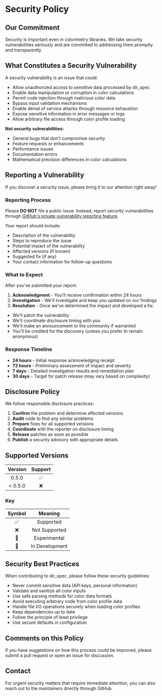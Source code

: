 # Security Policy

## Our Commitment

Security is important even in colorimetry libraries. We take security vulnerabilities seriously and are committed to
addressing them promptly and transparently.

## What Constitutes a Security Vulnerability

A security vulnerability is an issue that could:

- Allow unauthorized access to sensitive data processed by dir_spec
- Enable data manipulation or corruption in color calculations
- Permit code injection through malicious color data
- Bypass input validation mechanisms
- Enable denial of service attacks through resource exhaustion
- Expose sensitive information in error messages or logs
- Allow arbitrary file access through color profile loading

**Not security vulnerabilities:**

- General bugs that don't compromise security
- Feature requests or enhancements
- Performance issues
- Documentation errors
- Mathematical precision differences in color calculations

## Reporting a Vulnerability

If you discover a security issue, please bring it to our attention right away!

### Reporting Process

Please **DO NOT** file a public issue. Instead, report security vulnerabilities through
[GitHub's private vulnerability reporting feature](https://github.com/aaronmallen/dir_spec/security/advisories/new).

Your report should include:

- Description of the vulnerability
- Steps to reproduce the issue
- Potential impact of the vulnerability
- Affected versions (if known)
- Suggested fix (if any)
- Your contact information for follow-up questions

### What to Expect

After you've submitted your report:

1. **Acknowledgment** - You'll receive confirmation within 24 hours
2. **Investigation** - We'll investigate and keep you updated on our findings
3. **Resolution** - Once we've determined the impact and developed a fix:

- We'll patch the vulnerability
- We'll coordinate disclosure timing with you
- We'll make an announcement to the community if warranted
- You'll be credited for the discovery (unless you prefer to remain anonymous)

### Response Timeline

- **24 hours** - Initial response acknowledging receipt
- **72 hours** - Preliminary assessment of impact and severity
- **7 days** - Detailed investigation results and remediation plan
- **30 days** - Target for patch release (may vary based on complexity)

## Disclosure Policy

We follow responsible disclosure practices:

1. **Confirm** the problem and determine affected versions
2. **Audit** code to find any similar problems
3. **Prepare** fixes for all supported versions
4. **Coordinate** with the reporter on disclosure timing
5. **Release** patches as soon as possible
6. **Publish** a security advisory with appropriate details

## Supported Versions

| Version | Support |
|:-------:| :-----: |
|  0.5.0  |   ✅    |
| < 0.5.0 |   ❌    |

### Key

| Symbol |    Meaning     |
| :----: | :------------: |
|   ✅   |   Supported    |
|   ❌   | Not Supported  |
|   🧪   |  Experimental  |
|   🚧   | In Development |

## Security Best Practices

When contributing to dir_spec, please follow these security guidelines:

- Never commit sensitive data (API keys, personal information)
- Validate and sanitize all color inputs
- Use safe parsing methods for color data formats
- Avoid executing arbitrary code from color profile data
- Handle file I/O operations securely when loading color profiles
- Keep dependencies up to date
- Follow the principle of least privilege
- Use secure defaults in configuration

## Comments on this Policy

If you have suggestions on how this process could be improved, please submit a pull request or open an issue for
discussion.

## Contact

For urgent security matters that require immediate attention, you can also reach out to the maintainers directly
through GitHub.
